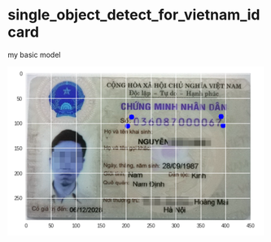 # single_object_detect_for_vietnam_idcard
my basic model

![Alt text](./output/output1.PNG?raw=true "Title")